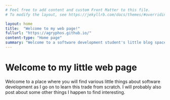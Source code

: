 ```yaml
---
# Feel free to add content and custom Front Matter to this file.
# To modify the layout, see https://jekyllrb.com/docs/themes/#overriding-theme-defaults

layout: home
title:  "Welcome to my web page!"
fullurl: "https://agryphos.github.io/"
content-type: "Home page"
summary: "Welcome to a software development student's little blog space"
---
```

# Welcome to my little web page

Welcome to a place where you will find various little things about software development as I go on to learn this trade from scratch. I will probably also post about some other things I happen to find interesting.
